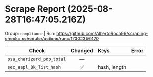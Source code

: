 # Scrape Report (2025-08-28T16:47:05.216Z)

Group: `compliance`  |  Run: https://github.com/AlbertoRoca96/scraping-checks-scheduler/actions/runs/17302356479

| Check | Changed | Keys | Error |
|---|:---:|:--|:--|
| `psa_charizard_pop_total` | — |  |  |
| `sec_aapl_8k_list_hash` | ✅ | hash, length |  |
